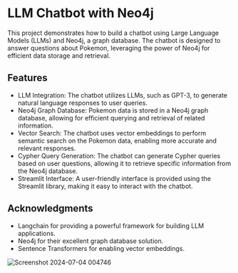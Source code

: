 # LLM Chatbot with Neo4j
This project demonstrates how to build a chatbot using Large Language Models (LLMs) and Neo4j, a graph database. The chatbot is designed to answer questions about Pokemon, leveraging the power of Neo4j for efficient data storage and retrieval.

## Features
- LLM Integration: The chatbot utilizes LLMs, such as GPT-3, to generate natural language responses to user queries.
- Neo4j Graph Database: Pokemon data is stored in a Neo4j graph database, allowing for efficient querying and retrieval of related information.
- Vector Search: The chatbot uses vector embeddings to perform semantic search on the Pokemon data, enabling more accurate and relevant responses.
- Cypher Query Generation: The chatbot can generate Cypher queries based on user questions, allowing it to retrieve specific information from the Neo4j database.
- Streamlit Interface: A user-friendly interface is provided using the Streamlit library, making it easy to interact with the chatbot.

## Acknowledgments
- Langchain for providing a powerful framework for building LLM applications.
- Neo4j for their excellent graph database solution.
- Sentence Transformers for enabling vector embeddings.

  
![Screenshot 2024-07-04 004746](https://github.com/SabCas/llm-chatbot-python/assets/110026351/44a34164-0cc0-4c71-8e31-2c625a4549ce)
